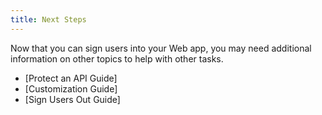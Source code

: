 ```yaml
---
title: Next Steps
---
```

Now that you can sign users into your Web app, you may need additional information on other topics to help with other tasks.

* [Protect an API Guide]
* [Customization Guide]
* [Sign Users Out Guide]
